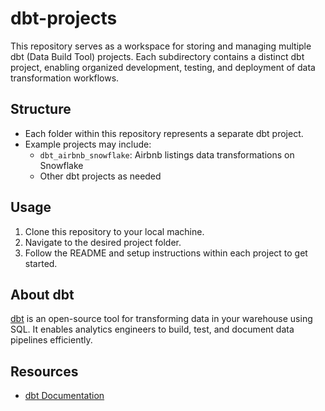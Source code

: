 # dbt-projects

This repository serves as a workspace for storing and managing multiple dbt (Data Build Tool) projects. Each subdirectory contains a distinct dbt project, enabling organized development, testing, and deployment of data transformation workflows.

## Structure

- Each folder within this repository represents a separate dbt project.
- Example projects may include:
  - `dbt_airbnb_snowflake`: Airbnb listings data transformations on Snowflake
  - Other dbt projects as needed

## Usage

1. Clone this repository to your local machine.
2. Navigate to the desired project folder.
3. Follow the README and setup instructions within each project to get started.

## About dbt

[dbt](https://www.getdbt.com/) is an open-source tool for transforming data in your warehouse using SQL. It enables analytics engineers to build, test, and document data pipelines efficiently.

## Resources

- [dbt Documentation](https://docs.getdbt.com/)
